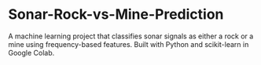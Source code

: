 # Sonar-Rock-vs-Mine-Prediction
A machine learning project that classifies sonar signals as either a rock or a mine using frequency-based features. Built with Python and scikit-learn in Google Colab.
